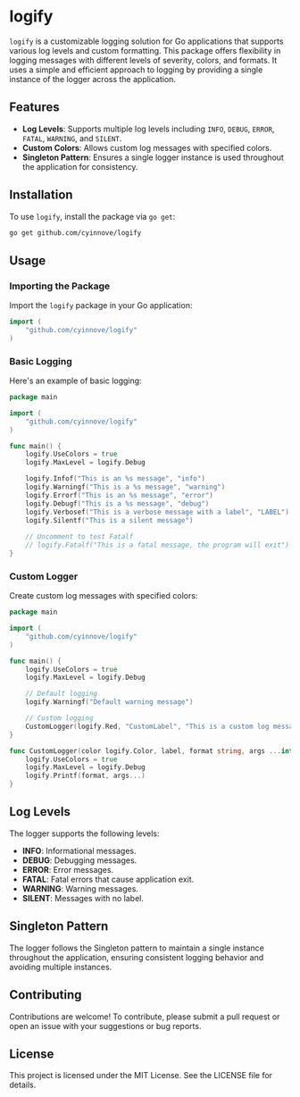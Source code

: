 # logify

`logify` is a customizable logging solution for Go applications that supports various log levels and custom formatting. This package offers flexibility in logging messages with different levels of severity, colors, and formats. It uses a simple and efficient approach to logging by providing a single instance of the logger across the application.

## Features

- **Log Levels**: Supports multiple log levels including `INFO`, `DEBUG`, `ERROR`, `FATAL`, `WARNING`, and `SILENT`.
- **Custom Colors**: Allows custom log messages with specified colors.
- **Singleton Pattern**: Ensures a single logger instance is used throughout the application for consistency.

## Installation

To use `logify`, install the package via `go get`:

```sh
go get github.com/cyinnove/logify
```

## Usage

### Importing the Package

Import the `logify` package in your Go application:

```go
import (
    "github.com/cyinnove/logify"
)
```

### Basic Logging

Here's an example of basic logging:

```go
package main

import (
    "github.com/cyinnove/logify"
)

func main() {
    logify.UseColors = true
    logify.MaxLevel = logify.Debug

    logify.Infof("This is an %s message", "info")
    logify.Warningf("This is a %s message", "warning")
    logify.Errorf("This is an %s message", "error")
    logify.Debugf("This is a %s message", "debug")
    logify.Verbosef("This is a verbose message with a label", "LABEL")
    logify.Silentf("This is a silent message")
    
    // Uncomment to test Fatalf
    // logify.Fatalf("This is a fatal message, the program will exit")
}
```

### Custom Logger

Create custom log messages with specified colors:

```go
package main

import (
    "github.com/cyinnove/logify"
)

func main() {
    logify.UseColors = true
    logify.MaxLevel = logify.Debug

    // Default logging
    logify.Warningf("Default warning message")

    // Custom logging
    CustomLogger(logify.Red, "CustomLabel", "This is a custom log message with color %s", "Red")
}

func CustomLogger(color logify.Color, label, format string, args ...interface{}) {
    logify.UseColors = true
    logify.MaxLevel = logify.Debug
    logify.Printf(format, args...)
}
```

## Log Levels

The logger supports the following levels:

- **INFO**: Informational messages.
- **DEBUG**: Debugging messages.
- **ERROR**: Error messages.
- **FATAL**: Fatal errors that cause application exit.
- **WARNING**: Warning messages.
- **SILENT**: Messages with no label.

## Singleton Pattern

The logger follows the Singleton pattern to maintain a single instance throughout the application, ensuring consistent logging behavior and avoiding multiple instances.

## Contributing

Contributions are welcome! To contribute, please submit a pull request or open an issue with your suggestions or bug reports.

## License

This project is licensed under the MIT License. See the LICENSE file for details.

